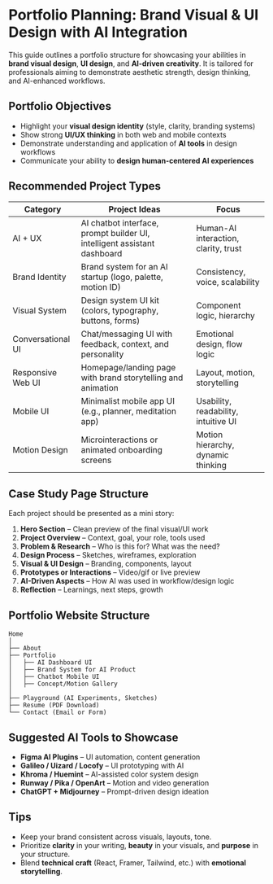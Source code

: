 # Portfolio Planning: Brand Visual & UI Design with AI Integration

This guide outlines a portfolio structure for showcasing your abilities in **brand visual design**, **UI design**, and **AI-driven creativity**. It is tailored for professionals aiming to demonstrate aesthetic strength, design thinking, and AI-enhanced workflows.


## Portfolio Objectives

- Highlight your **visual design identity** (style, clarity, branding systems)
- Show strong **UI/UX thinking** in both web and mobile contexts
- Demonstrate understanding and application of **AI tools** in design workflows
- Communicate your ability to **design human-centered AI experiences**


## Recommended Project Types

| Category | Project Ideas | Focus |
|----------|----------------|-------|
| AI + UX | AI chatbot interface, prompt builder UI, intelligent assistant dashboard | Human-AI interaction, clarity, trust |
| Brand Identity | Brand system for an AI startup (logo, palette, motion ID) | Consistency, voice, scalability |
| Visual System | Design system UI kit (colors, typography, buttons, forms) | Component logic, hierarchy |
| Conversational UI | Chat/messaging UI with feedback, context, and personality | Emotional design, flow logic |
| Responsive Web UI | Homepage/landing page with brand storytelling and animation | Layout, motion, storytelling |
| Mobile UI | Minimalist mobile app UI (e.g., planner, meditation app) | Usability, readability, intuitive UI |
| Motion Design | Microinteractions or animated onboarding screens | Motion hierarchy, dynamic thinking |


## Case Study Page Structure

Each project should be presented as a mini story:

1. **Hero Section** – Clean preview of the final visual/UI work
2. **Project Overview** – Context, goal, your role, tools used
3. **Problem & Research** – Who is this for? What was the need?
4. **Design Process** – Sketches, wireframes, exploration
5. **Visual & UI Design** – Branding, components, layout
6. **Prototypes or Interactions** – Video/gif or live preview
7. **AI-Driven Aspects** – How AI was used in workflow/design logic
8. **Reflection** – Learnings, next steps, growth


## Portfolio Website Structure

```
Home
│
├── About
├── Portfolio
│   ├── AI Dashboard UI
│   ├── Brand System for AI Product
│   ├── Chatbot Mobile UI
│   ├── Concept/Motion Gallery
│
├── Playground (AI Experiments, Sketches)
├── Resume (PDF Download)
└── Contact (Email or Form)
```


## Suggested AI Tools to Showcase

- **Figma AI Plugins** – UI automation, content generation
- **Galileo / Uizard / Locofy** – UI prototyping with AI
- **Khroma / Huemint** – AI-assisted color system design
- **Runway / Pika / OpenArt** – Motion and video generation
- **ChatGPT + Midjourney** – Prompt-driven design ideation



## Tips

- Keep your brand consistent across visuals, layouts, tone.
- Prioritize **clarity** in your writing, **beauty** in your visuals, and **purpose** in your structure.
- Blend **technical craft** (React, Framer, Tailwind, etc.) with **emotional storytelling**.

